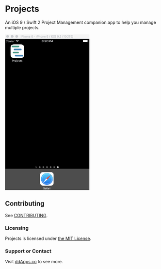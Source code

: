 # Projects
An iOS 9 / Swift 2 Project Management companion app to help you manage multiple projects.

![](art/screenshot/Projects08.gif?raw=true)

## Contributing
See [CONTRIBUTING](CONTRIBUTING.md).

### Licensing
Projects is licensed under [the MIT License](LICENSE).

### Support or Contact
Visit [ddApps.co](http://ddapps.co) to see more.
